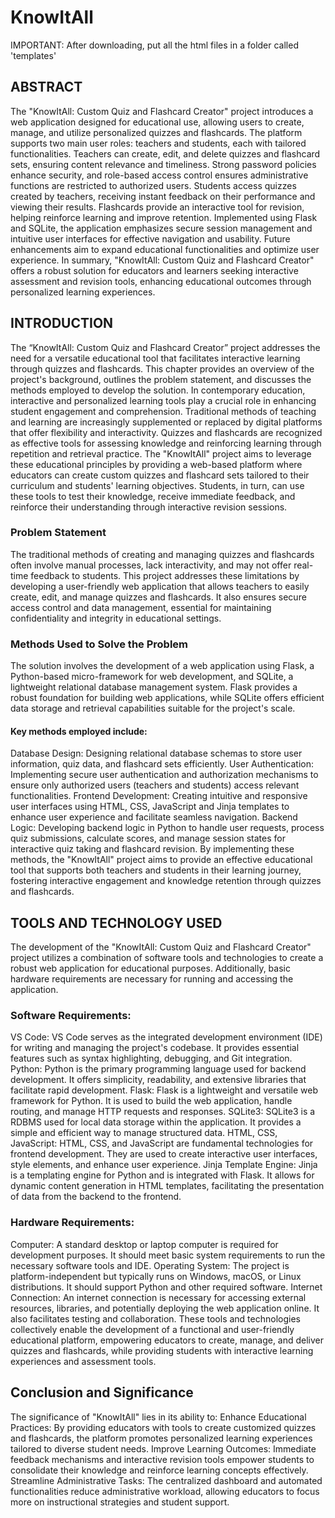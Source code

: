 # KnowItAll

IMPORTANT: After downloading, put all the html files in a folder called 'templates'

## ABSTRACT
The "KnowItAll: Custom Quiz and Flashcard Creator" project introduces a web application designed for educational use, allowing users to create, manage, and utilize personalized quizzes and flashcards. The platform supports two main user roles: teachers and students, each with tailored functionalities.
Teachers can create, edit, and delete quizzes and flashcard sets, ensuring content relevance and timeliness. Strong password policies enhance security, and role-based access control ensures administrative functions are restricted to authorized users.
Students access quizzes created by teachers, receiving instant feedback on their performance and viewing their results. Flashcards provide an interactive tool for revision, helping reinforce learning and improve retention.
Implemented using Flask and SQLite, the application emphasizes secure session management and intuitive user interfaces for effective navigation and usability. Future enhancements aim to expand educational functionalities and optimize user experience.
In summary, "KnowItAll: Custom Quiz and Flashcard Creator" offers a robust solution for educators and learners seeking interactive assessment and revision tools, enhancing educational outcomes through personalized learning experiences.

## INTRODUCTION
The “KnowItAll: Custom Quiz and Flashcard Creator” project addresses the need for a versatile educational tool that facilitates interactive learning through quizzes and flashcards. This chapter provides an overview of the project's background, outlines the problem statement, and discusses the methods employed to develop the solution.
In contemporary education, interactive and personalized learning tools play a crucial role in enhancing student engagement and comprehension. Traditional methods of teaching and learning are increasingly supplemented or replaced by digital platforms that offer flexibility and interactivity. Quizzes and flashcards are recognized as effective tools for assessing knowledge and reinforcing learning through repetition and retrieval practice.
The "KnowItAll" project aims to leverage these educational principles by providing a web-based platform where educators can create custom quizzes and flashcard sets tailored to their curriculum and students' learning objectives. Students, in turn, can use these tools to test their knowledge, receive immediate feedback, and reinforce their understanding through interactive revision sessions.
### Problem Statement
The traditional methods of creating and managing quizzes and flashcards often involve manual processes, lack interactivity, and may not offer real-time feedback to students. This project addresses these limitations by developing a user-friendly web application that allows teachers to easily create, edit, and manage quizzes and flashcards. It also ensures secure access control and data management, essential for maintaining confidentiality and integrity in educational settings.
### Methods Used to Solve the Problem
The solution involves the development of a web application using Flask, a Python-based micro-framework for web development, and SQLite, a lightweight relational database management system. Flask provides a robust foundation for building web applications, while SQLite offers efficient data storage and retrieval capabilities suitable for the project's scale.
#### Key methods employed include:
Database Design: Designing relational database schemas to store user information, quiz data, and flashcard sets efficiently.
User Authentication: Implementing secure user authentication and authorization mechanisms to ensure only authorized users (teachers and students) access relevant functionalities.
Frontend Development: Creating intuitive and responsive user interfaces using HTML, CSS, JavaScript and Jinja templates to enhance user experience and facilitate seamless navigation.
Backend Logic: Developing backend logic in Python to handle user requests, process quiz submissions, calculate scores, and manage session states for interactive quiz taking and flashcard revision.
By implementing these methods, the "KnowItAll" project aims to provide an effective educational tool that supports both teachers and students in their learning journey, fostering interactive engagement and knowledge retention through quizzes and flashcards.

## TOOLS AND TECHNOLOGY USED
The development of the "KnowItAll: Custom Quiz and Flashcard Creator" project utilizes a combination of software tools and technologies to create a robust web application for educational purposes. Additionally, basic hardware requirements are necessary for running and accessing the application.
### Software Requirements:
VS Code: VS Code serves as the integrated development environment (IDE) for writing and managing the project's codebase. It provides essential features such as syntax highlighting, debugging, and Git integration.
Python: Python is the primary programming language used for backend development. It offers simplicity, readability, and extensive libraries that facilitate rapid development.
Flask: Flask is a lightweight and versatile web framework for Python. It is used to build the web application, handle routing, and manage HTTP requests and responses.
SQLite3: SQLite3 is a RDBMS used for local data storage within the application. It provides a simple and efficient way to manage structured data.
HTML, CSS, JavaScript: HTML, CSS, and JavaScript are fundamental technologies for frontend development. They are used to create interactive user interfaces, style elements, and enhance user experience.
Jinja Template Engine: Jinja is a templating engine for Python and is integrated with Flask. It allows for dynamic content generation in HTML templates, facilitating the presentation of data from the backend to the frontend.
### Hardware Requirements:
Computer: A standard desktop or laptop computer is required for development purposes. It should meet basic system requirements to run the necessary software tools and IDE.
Operating System: The project is platform-independent but typically runs on Windows, macOS, or Linux distributions. It should support Python and other required software.
Internet Connection: An internet connection is necessary for accessing external resources, libraries, and potentially deploying the web application online. It also facilitates testing and collaboration.
These tools and technologies collectively enable the development of a functional and user-friendly educational platform, empowering educators to create, manage, and deliver quizzes and flashcards, while providing students with interactive learning experiences and assessment tools.

## Conclusion and Significance
The significance of "KnowItAll" lies in its ability to:
Enhance Educational Practices: By providing educators with tools to create customized quizzes and flashcards, the platform promotes personalized learning experiences tailored to diverse student needs.
Improve Learning Outcomes: Immediate feedback mechanisms and interactive revision tools empower students to consolidate their knowledge and reinforce learning concepts effectively.
Streamline Administrative Tasks: The centralized dashboard and automated functionalities reduce administrative workload, allowing educators to focus more on instructional strategies and student support.
